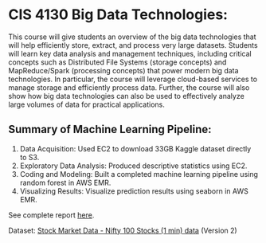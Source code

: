 # CIS 4130 Big Data Technologies:
This course will give students an overview of the big data technologies that will help efficiently store, extract, and process very large datasets. Students will learn key data analysis and management techniques, including critical concepts such as Distributed File Systems (storage concepts) and MapReduce/Spark (processing concepts) that power modern big data technologies. In particular, the course will leverage cloud-based services to manage storage and efficiently process data. Further, the course will also show how big data technologies can also be used to effectively analyze large volumes of data for practical applications.

## Summary of Machine Learning Pipeline:
1. Data Acquisition: Used EC2 to download 33GB Kaggle dataset directly to S3. 
2. Exploratory Data Analysis: Produced descriptive statistics using EC2.
3. Coding and Modeling: Built a completed machine learning pipeline using random forest in AWS EMR.
4. Visualizing Results: Visualize prediction results using seaborn in AWS EMR.

See complete report [here](https://github.com/JakeLi2001/big-data-stock-price-prediction/blob/main/Proejct%20Documentation.pdf).

Dataset: [Stock Market Data - Nifty 100 Stocks (1 min) data](https://www.kaggle.com/datasets/debashis74017/stock-market-data-nifty-50-stocks-1-min-data?select=ADANIPORTS_with_indicators_.csv) (Version 2)
